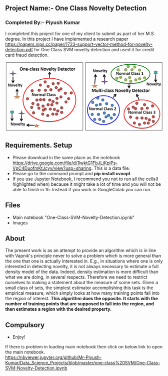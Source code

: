 ## Project Name:- One Class Novelty Detection

### Completed By:- Piyush Kumar    
   
I completed this project for one of my client to submit as part of her M.S. degree. In this project I have implemented a research paper https://papers.nips.cc/paper/1723-support-vector-method-for-novelty-detection.pdf for One Class SVM novelty detection and used it for credit card fraud detection.   
   
<img src = "https://github.com/Mr-Piyush-Kumar/Mr-Piyush-Kumar/blob/master/one_class_classifier.png"></img>
## Requirements. Setup
* Please download in the same place as the notebook https://drive.google.com/file/d/1lwktG1FbJLjKpiPs-VpC4DuofmKtJcyv/view?usp=sharing. This is a data file.
* Please go to the command prompt and **pip install cvxopt**	
* If you use Jupyter Notebook, I recommend you not to run all the cells(I highlighted when) because it might take a lot of time and you will not be able to finish in 1h. Instead if you work in GoogleColab you can run.

## Files
* Main notebook "One-Class-SVM-Novelty-Detection.ipynb"
* Images

## About
The present work is as an attempt to provide an algorithm which is in line
with Vapnik's principle never to solve a problem which is more general than the one that
one is actually interested in. E.g., in situations where one is only interested in detecting
novelty, it is not always necessary to estimate a full density model of the data. Indeed,
density estimation is more difficult than what we are doing, in several respects.
Therefore we need to restrict ourselves to making
a statement about the measure of some sets. Given a small class of sets, the simplest estimator
accomplishing this task is the empirical measure, which simply looks at how many
training points fall into the region of interest. **This algorithm does the opposite. It starts
with the number of training points that are supposed to fall into the region, and then estimates
a region with the desired property.**

## Compulsory
* Enjoy!   
   
If there is problem in loading main notebook then click on below link to open the main notebook.   
https://nbviewer.jupyter.org/github/Mr-Piyush-Kumar/Data_Science_Projects/blob/master/one-class%20SVM/One-Class-SVM-Novelty-Detection.ipynb


